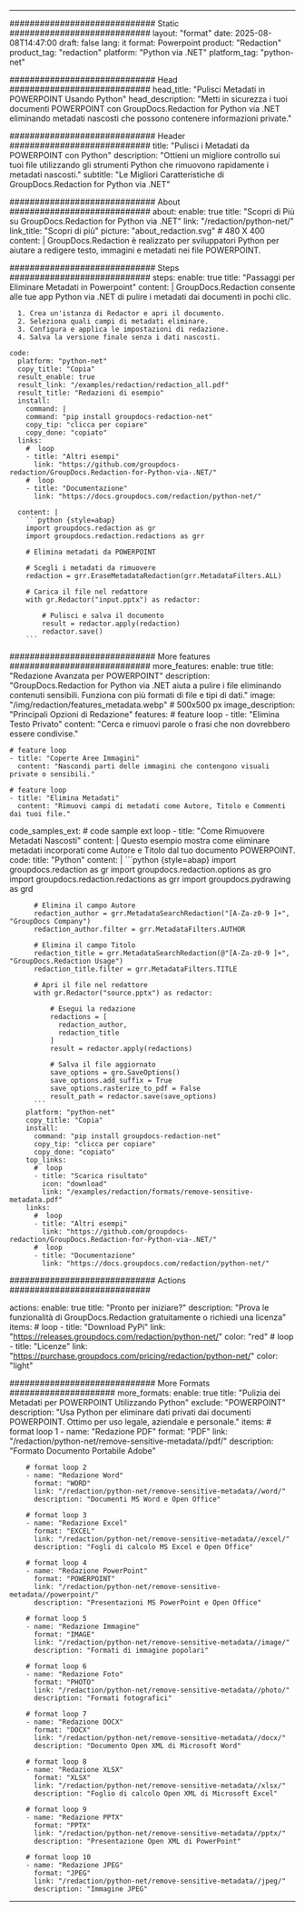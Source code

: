 
---
############################# Static ############################
layout: "format"
date:  2025-08-08T14:47:00
draft: false
lang: it
format: Powerpoint
product: "Redaction"
product_tag: "redaction"
platform: "Python via .NET"
platform_tag: "python-net"

############################# Head ############################
head_title: "Pulisci Metadati in POWERPOINT Usando Python"
head_description: "Metti in sicurezza i tuoi documenti POWERPOINT con GroupDocs.Redaction for Python via .NET eliminando metadati nascosti che possono contenere informazioni private."

############################# Header ############################
title: "Pulisci i Metadati da POWERPOINT con Python" 
description: "Ottieni un migliore controllo sui tuoi file utilizzando gli strumenti Python che rimuovono rapidamente i metadati nascosti."
subtitle: "Le Migliori Caratteristiche di GroupDocs.Redaction for Python via .NET" 

############################# About ############################
about:
    enable: true
    title: "Scopri di Più su GroupDocs.Redaction for Python via .NET"
    link: "/redaction/python-net/"
    link_title: "Scopri di più"
    picture: "about_redaction.svg" # 480 X 400
    content: |
       GroupDocs.Redaction è realizzato per sviluppatori Python per aiutare a redigere testo, immagini e metadati nei file POWERPOINT.

############################# Steps ############################
steps:
    enable: true
    title: "Passaggi per Eliminare Metadati in Powerpoint"
    content: |
      GroupDocs.Redaction consente alle tue app Python via .NET di pulire i metadati dai documenti in pochi clic.
      
      1. Crea un'istanza di Redactor e apri il documento.
      2. Seleziona quali campi di metadati eliminare.
      3. Configura e applica le impostazioni di redazione.
      4. Salva la versione finale senza i dati nascosti.
   
    code:
      platform: "python-net"
      copy_title: "Copia"
      result_enable: true
      result_link: "/examples/redaction/redaction_all.pdf"
      result_title: "Redazioni di esempio"
      install:
        command: |
        command: "pip install groupdocs-redaction-net"
        copy_tip: "clicca per copiare"
        copy_done: "copiato"
      links:
        #  loop
        - title: "Altri esempi"
          link: "https://github.com/groupdocs-redaction/GroupDocs.Redaction-for-Python-via-.NET/"
        #  loop
        - title: "Documentazione"
          link: "https://docs.groupdocs.com/redaction/python-net/"
          
      content: |
        ```python {style=abap}
        import groupdocs.redaction as gr
        import groupdocs.redaction.redactions as grr

        # Elimina metadati da POWERPOINT

        # Scegli i metadati da rimuovere
        redaction = grr.EraseMetadataRedaction(grr.MetadataFilters.ALL)

        # Carica il file nel redattore
        with gr.Redactor("input.pptx") as redactor:

            # Pulisci e salva il documento
            result = redactor.apply(redaction)
            redactor.save()
        ```            


############################# More features ############################
more_features:
  enable: true
  title: "Redazione Avanzata per POWERPOINT"
  description: "GroupDocs.Redaction for Python via .NET aiuta a pulire i file eliminando contenuti sensibili. Funziona con più formati di file e tipi di dati."
  image: "/img/redaction/features_metadata.webp" # 500x500 px
  image_description: "Principali Opzioni di Redazione"
  features:
    # feature loop
    - title: "Elimina Testo Privato"
      content: "Cerca e rimuovi parole o frasi che non dovrebbero essere condivise."

    # feature loop
    - title: "Coperte Aree Immagini"
      content: "Nascondi parti delle immagini che contengono visuali private o sensibili."

    # feature loop
    - title: "Elimina Metadati"
      content: "Rimuovi campi di metadati come Autore, Titolo e Commenti dai tuoi file."
      
  code_samples_ext:
    # code sample ext loop
    - title: "Come Rimuovere Metadati Nascosti"
      content: |
        Questo esempio mostra come eliminare metadati incorporati come Autore e Titolo dal tuo documento POWERPOINT.
      code:
        title: "Python"
        content: |
          ```python {style=abap}
          import groupdocs.redaction as gr
          import groupdocs.redaction.options as gro
          import groupdocs.redaction.redactions as grr
          import groupdocs.pydrawing as grd

          # Elimina il campo Autore
          redaction_author = grr.MetadataSearchRedaction("[A-Za-z0-9 ]+", "GroupDocs Company")
          redaction_author.filter = grr.MetadataFilters.AUTHOR

          # Elimina il campo Titolo
          redaction_title = grr.MetadataSearchRedaction(@"[A-Za-z0-9 ]+", "GroupDocs.Redaction Usage")
          redaction_title.filter = grr.MetadataFilters.TITLE

          # Apri il file nel redattore
          with gr.Redactor("source.pptx") as redactor:

              # Esegui la redazione
              redactions = [
                redaction_author,
                redaction_title
              ]
              result = redactor.apply(redactions)

              # Salva il file aggiornato
              save_options = gro.SaveOptions()
              save_options.add_suffix = True
              save_options.rasterize_to_pdf = False
              result_path = redactor.save(save_options)
          ```
        platform: "python-net"
        copy_title: "Copia"
        install:
          command: "pip install groupdocs-redaction-net"
          copy_tip: "clicca per copiare"
          copy_done: "copiato"
        top_links:
          #  loop
          - title: "Scarica risultato"
            icon: "download"
            link: "/examples/redaction/formats/remove-sensitive-metadata.pdf"
        links:
          #  loop
          - title: "Altri esempi"
            link: "https://github.com/groupdocs-redaction/GroupDocs.Redaction-for-Python-via-.NET/"
          #  loop
          - title: "Documentazione"
            link: "https://docs.groupdocs.com/redaction/python-net/"


############################# Actions ############################

actions:
  enable: true
  title: "Pronto per iniziare?"
  description: "Prova le funzionalità di GroupDocs.Redaction gratuitamente o richiedi una licenza"
  items:
    #  loop
    - title: "Download PyPi"
      link: "https://releases.groupdocs.com/redaction/python-net/"
      color: "red"
        #  loop
    - title: "Licenze"
      link: "https://purchase.groupdocs.com/pricing/redaction/python-net/"
      color: "light"


############################# More Formats #####################
more_formats:
    enable: true
    title: "Pulizia dei Metadati per POWERPOINT Utilizzando Python"
    exclude: "POWERPOINT"
    description: "Usa Python per eliminare dati privati dai documenti POWERPOINT. Ottimo per uso legale, aziendale e personale."
    items: 
        # format loop 1
        - name: "Redazione PDF"
          format: "PDF"
          link: "/redaction/python-net/remove-sensitive-metadata//pdf/"
          description: "Formato Documento Portabile Adobe"

        # format loop 2
        - name: "Redazione Word"
          format: "WORD"
          link: "/redaction/python-net/remove-sensitive-metadata//word/"
          description: "Documenti MS Word e Open Office"
          
        # format loop 3
        - name: "Redazione Excel"
          format: "EXCEL"
          link: "/redaction/python-net/remove-sensitive-metadata//excel/"
          description: "Fogli di calcolo MS Excel e Open Office"

        # format loop 4
        - name: "Redazione PowerPoint"
          format: "POWERPOINT"
          link: "/redaction/python-net/remove-sensitive-metadata//powerpoint/"
          description: "Presentazioni MS PowerPoint e Open Office"

        # format loop 5
        - name: "Redazione Immagine"
          format: "IMAGE"
          link: "/redaction/python-net/remove-sensitive-metadata//image/"
          description: "Formati di immagine popolari"

        # format loop 6
        - name: "Redazione Foto"
          format: "PHOTO"
          link: "/redaction/python-net/remove-sensitive-metadata//photo/"
          description: "Formati fotografici"

        # format loop 7
        - name: "Redazione DOCX"
          format: "DOCX"
          link: "/redaction/python-net/remove-sensitive-metadata//docx/"
          description: "Documento Open XML di Microsoft Word"
          
        # format loop 8
        - name: "Redazione XLSX"
          format: "XLSX"
          link: "/redaction/python-net/remove-sensitive-metadata//xlsx/"
          description: "Foglio di calcolo Open XML di Microsoft Excel"
          
        # format loop 9
        - name: "Redazione PPTX"
          format: "PPTX"
          link: "/redaction/python-net/remove-sensitive-metadata//pptx/"
          description: "Presentazione Open XML di PowerPoint"

        # format loop 10
        - name: "Redazione JPEG"
          format: "JPEG"
          link: "/redaction/python-net/remove-sensitive-metadata//jpeg/"
          description: "Immagine JPEG"


---